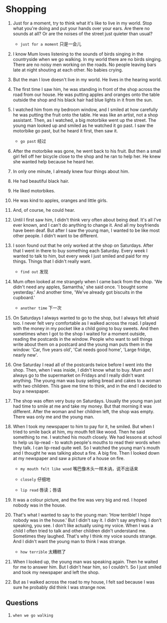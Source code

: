 # Shopping

1. Just for a moment, try to think what it's like to live in my world. Stop what you're doing and put your hands over your ears. Are there no sounds at all? Or are the noises of the street just quieter than usual?

   - `just for a moment` 只是一会儿

2. I know Mum loves listening to the sounds of birds singing in the countryside when we go walking. In my world there are no birds singing. There are no noisy men working on the roads. No people leaving bars late at night shouting at each other. No babies crying.

3. But the man I love doesn't live in my world. He lives in the hearing world.

4. The first time I saw him, he was standing in front of the shop across the road from our house. He was putting apples and oranges onto the table outside the shop and his black hair had blue lights in it from the sun.

5. I watched him from my bedroom window, and I smiled at how carefully he was putting the fruit onto the table. He was like an artist, not a shop assistant. Then, as I watched, a big motorbike went up the street. The young man looked up and smiled as he watched it go past. I saw the motorbike go past, but he heard it first, then saw it.

   - `go past` 经过

6. After the motorbike was gone, he went back to his fruit. But then a small girl fell off her bicycle close to the shop and he ran to help her. He knew she wanted help because he heard her.

7. In only one minute, I already knew four things about him.

8. He had beautiful black hair.

9. He liked motorbikes.

10. He was kind to apples, oranges and little girls.

11. And, of course, he could hear.

12. Until I first saw him, I didn't think very often about being deaf. It's all I've ever known, and I can't do anything to change it. And all my boyfriends have been deaf. But after I saw the young man, I wanted to be like most other people. I didn't want to be different.

13. I soon found out that he only worked at the shop on Saturdays. After that I went in there to buy something each Saturday. Every week I wanted to talk to him, but every week I just smiled and paid for my things. Things that I didn't really want.

    - `find out` 发现

14. Mum often looked at me strangely when I came back from the shop. 'We didn't need any apples, Samantha,' she said once. 'I bought some yesterday.' And another time, 'We've already got biscuits in the cupboard.'

    - `another time` 下一次

15. On Saturdays I always wanted to go to the shop, but I always felt afraid too. I never felt very comfortable as I walked across the road. I played with the money in my pocket like a child going to buy sweets. And then sometimes when I got to the shop I waited for a moment outside, reading the postcards in the window. People who want to sell things write about them on a postcard and the young man puts them in the window: 'Car, five years old', 'Cat needs good home', 'Large fridge, nearly new'.

16. One Saturday I read all of the postcards twice before I went into the shop. Then, when I was inside, I didn't know what to buy. Mum and I always go to the supermarket on Fridays and I really didn't want anything. The young man was busy selling bread and cakes to a woman with two children. This gave me time to think, and in the end I decided to buy a newspaper.

17. The shop was often very busy on Saturdays. Usually the young man just had time to smile at me and take my money. But that morning it was different. After the woman and her children left, the shop was empty. There was only me and the young man.

18. When I took my newspaper to him to pay for it, he smiled. But when I tried to smile back at him, my mouth felt like wood. Then he said something to me. I watched his mouth closely. We had lessons at school to help us lip-read - to watch people's mouths to read their words when they talk. I can lip-read quite well. So I watched the young man's mouth and I thought he was talking about a fire. A big fire. Then I looked down at my newspaper and saw a picture of a house on fire.

    - `my mouth felt like wood` 嘴巴像木头一样木讷，说不出话来

    - `closely` 仔细地

    - `lip read` 唇读；唇语

19. It was a colour picture, and the fire was very big and red. I hoped nobody was in the house.

20. That's what I wanted to say to the young man: 'How terrible! I hope nobody was in the house.' But I didn't say it. I didn't say anything. I don't speaking, you see. I don't like actually using my voice. When I was a child I often tried to talk and other children didn't understand me. Sometimes they laughed. That's why I think my voice sounds strange. And I didn't want the young man to think I was strange.

    - `how terrible` 太糟糕了

21. When I looked up, the young man was speaking again. Then he waited for me to answer him. But I didn't hear him, so I couldn't. So I just smiled and took my newspaper and left the shop.

22. But as I walked across the road to my house, I felt sad because I was sure he probably did think I was strange now.

## Questions

1. `when we go walking`
